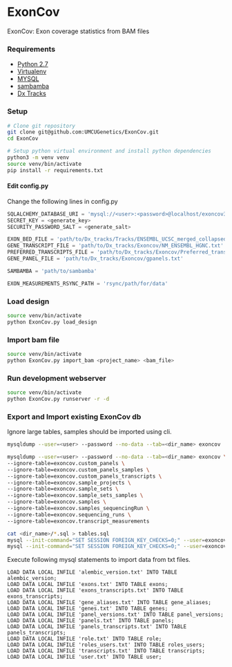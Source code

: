 # ExonCov
ExonCov: Exon coverage statistics from BAM files

### Requirements
- [Python 2.7](https://www.python.org/)
- [Virtualenv](https://virtualenv.pypa.io/en/stable/)
- [MYSQL](https://www.mysql.com/)
- [sambamba](https://github.com/biod/sambamba)
- [Dx Tracks](https://github.com/UMCUGenetics/Dx_tracks)

### Setup
```bash
# Clone git repository
git clone git@github.com:UMCUGenetics/ExonCov.git
cd ExonCov

# Setup python virtual environment and install python dependencies
python3 -m venv venv
source venv/bin/activate
pip install -r requirements.txt
```
#### Edit config.py
Change the following lines in config.py
```python
SQLALCHEMY_DATABASE_URI = 'mysql://<user>:<password>@localhost/exoncov3' #or 'mysql+mysqlconnector://'
SECRET_KEY = <generate_key>
SECURITY_PASSWORD_SALT = <generate_salt>

EXON_BED_FILE = 'path/to/Dx_tracks/Tracks/ENSEMBL_UCSC_merged_collapsed_sorted_v3_20bpflank.bed'
GENE_TRANSCRIPT_FILE = 'path/to/Dx_tracks/Exoncov/NM_ENSEMBL_HGNC.txt'
PREFERRED_TRANSCRIPTS_FILE = 'path/to/Dx_tracks/Exoncov/Preferred_transcript_list.txt'
GENE_PANEL_FILE = 'path/to/Dx_tracks/Exoncov/gpanels.txt'

SAMBAMBA = 'path/to/sambamba'

EXON_MEASUREMENTS_RSYNC_PATH = 'rsync/path/for/data'
```

### Load design
```bash
source venv/bin/activate
python ExonCov.py load_design
```

### Import bam file
```bash
source venv/bin/activate
python ExonCov.py import_bam <project_name> <bam_file>
```

### Run development webserver
```bash
source venv/bin/activate
python ExonCov.py runserver -r -d
```

### Export and Import existing ExonCov db
Ignore large tables, samples should be imported using cli.
```bash
mysqldump --user=<user> --password --no-data --tab=<dir_name> exoncov

mysqldump --user=<user> --password --no-data --tab=<dir_name> exoncov \
--ignore-table=exoncov.custom_panels \
--ignore-table=exoncov.custom_panels_samples \
--ignore-table=exoncov.custom_panels_transcripts \
--ignore-table=exoncov.sample_projects \
--ignore-table=exoncov.sample_sets \
--ignore-table=exoncov.sample_sets_samples \
--ignore-table=exoncov.samples \
--ignore-table=exoncov.samples_sequencingRun \
--ignore-table=exoncov.sequencing_runs \
--ignore-table=exoncov.transcript_measurements

cat <dir_name>/*.sql > tables.sql
mysql --init-command="SET SESSION FOREIGN_KEY_CHECKS=0;" --user=exoncov --password exoncov < tables.sql
mysql --init-command="SET SESSION FOREIGN_KEY_CHECKS=0;" --user=exoncov --password exoncov
```

Execute following mysql statements to import data from txt files.
```mysql
LOAD DATA LOCAL INFILE 'alembic_version.txt' INTO TABLE alembic_version;
LOAD DATA LOCAL INFILE 'exons.txt' INTO TABLE exons;
LOAD DATA LOCAL INFILE 'exons_transcripts.txt' INTO TABLE exons_transcripts;
LOAD DATA LOCAL INFILE 'gene_aliases.txt' INTO TABLE gene_aliases;
LOAD DATA LOCAL INFILE 'genes.txt' INTO TABLE genes;
LOAD DATA LOCAL INFILE 'panel_versions.txt' INTO TABLE panel_versions;
LOAD DATA LOCAL INFILE 'panels.txt' INTO TABLE panels;
LOAD DATA LOCAL INFILE 'panels_transcripts.txt' INTO TABLE panels_transcripts;
LOAD DATA LOCAL INFILE 'role.txt' INTO TABLE role;
LOAD DATA LOCAL INFILE 'roles_users.txt' INTO TABLE roles_users;
LOAD DATA LOCAL INFILE 'transcripts.txt' INTO TABLE transcripts;
LOAD DATA LOCAL INFILE 'user.txt' INTO TABLE user;
```
